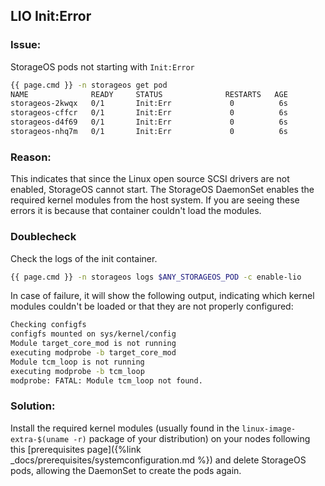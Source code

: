 ## LIO Init:Error

### Issue:

StorageOS pods not starting with `Init:Error`
```bash
{{ page.cmd }} -n storageos get pod
NAME              READY     STATUS              RESTARTS   AGE
storageos-2kwqx   0/1       Init:Err             0          6s
storageos-cffcr   0/1       Init:Err             0          6s
storageos-d4f69   0/1       Init:Err             0          6s
storageos-nhq7m   0/1       Init:Err             0          6s
```

### Reason:
This indicates that since the Linux open source SCSI drivers are not enabled,
StorageOS cannot start.  The StorageOS DaemonSet enables the required kernel
modules from the host system. If you are seeing these errors it is because that
container couldn't load the modules.

### Doublecheck
Check the logs of the init container.

```bash
{{ page.cmd }} -n storageos logs $ANY_STORAGEOS_POD -c enable-lio
```

In case of failure, it will show the following output, indicating which kernel
modules couldn't be loaded or that they are not properly configured:

```bash
Checking configfs
configfs mounted on sys/kernel/config
Module target_core_mod is not running
executing modprobe -b target_core_mod
Module tcm_loop is not running
executing modprobe -b tcm_loop
modprobe: FATAL: Module tcm_loop not found.
```

### Solution:
Install the required kernel modules (usually found in the
`linux-image-extra-$(uname -r)` package of your distribution) on your nodes
following this [prerequisites page]({%link
_docs/prerequisites/systemconfiguration.md %}) and delete StorageOS pods,
allowing the DaemonSet to create the pods again.

